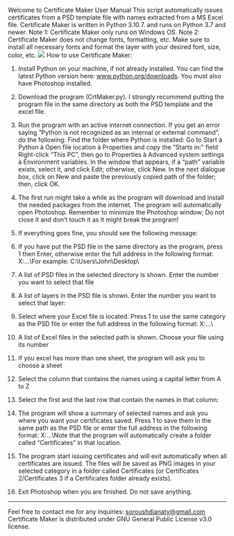 Welcome to Certificate Maker User Manual
This script automatically issues certificates from a PSD template file with names extracted from a MS Excel file.
Certificate Maker is written in Python 3.10.7. and runs on Python 3.7 and newer.
Note 1: Certificate Maker only runs on Windows OS.
Note 2: Certificate Maker does not change fonts, formatting, etc. Make sure to install all necessary fonts and format the layer with your desired font, size, color, etc.
<img src="../Screenshots/1.png">
How to use Certificate Maker:
1. Install Python on your machine, if not already installed. You can find the latest Python version here: www.python.org/downloads. You must also have Photoshop installed.
2. Download the program (CrtMaker.py). I strongly recommend putting the program file in the same directory as both the PSD template and the excel file.
3. Run the program with an active internet connection.
If you get an error saying “Python is not recognized as an internal or external command”, do the following:
Find the folder where Python is installed: Go to Start à Python à Open file location à Properties and copy the “Starts in:" field
Right-click “This PC”, then go to Properties à Advanced system settings à Environment variables.
In the window that appears, if a “path” variable exists, select it, ​and click Edit; otherwise, click New.
In the next dialogue box, click on New and paste the previously copied path of the folder; then, click OK.
4. The first run might take a while as the program will download and install the needed packages from the internet. The program will automatically open Photoshop. Remember to minimize the Photoshop window; Do not close it and don’t touch it as it might break the program!
5. If everything goes fine, you should see the following message:

6. If you have put the PSD file in the same directory as the program, press 1 then Enter, otherwise enter the full address in the following format: X:\...\For example:  C:\Users\John\Desktop\
7. A list of PSD files in the selected directory is shown. Enter the number you want to select that file

8. A list of layers in the PSD file is shown. Enter the number you want to select that layer:

9. Select where your Excel file is located. Press 1 to use the same category as the PSD file or enter the full address in the following format: X:\...\

10. A list of Excel files in the selected path is shown. Choose your file using its number

11. If you excel has more than one sheet, the program will ask you to choose a sheet

12. Select the column that contains the names using a capital letter from A to Z

13. Select the first and the last row that contain the names in that column:

14. The program will show a summary of selected names and ask you where you want your certificates saved. Press 1 to save them in the same path as the PSD file or enter the full address in the following format: X:\...\Note that the program will automatically create a folder called “Certificates” in that location.

15. The program start issuing certificates and will exit automatically when all certificates are issued. The files will be saved as PNG images in your selected category in a folder called Certificates (or Certificates 2/Certificates 3 if a Certificates folder already exists).

17. Exit Photoshop when you are finished. Do not save anything.

*********************************************************************************************
Feel free to contact me for any inquiries: soroushdianaty@gmail.com
Certificate Maker is distributed under GNU General Public License v3.0 license.
